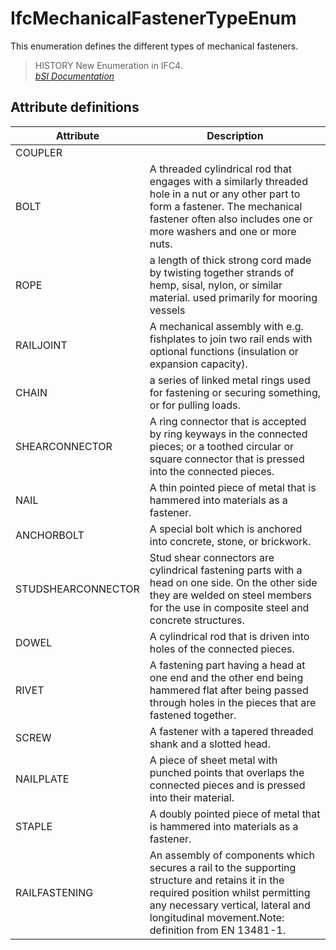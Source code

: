 IfcMechanicalFastenerTypeEnum
=============================
This enumeration defines the different types of mechanical fasteners.  
  
> HISTORY  New Enumeration in IFC4.  
[ _bSI
Documentation_](https://standards.buildingsmart.org/IFC/DEV/IFC4_2/FINAL/HTML/schema/ifcsharedcomponentelements/lexical/ifcmechanicalfastenertypeenum.htm)


Attribute definitions
---------------------
| Attribute          | Description                                                                                                                                                                                                                      |
|--------------------|----------------------------------------------------------------------------------------------------------------------------------------------------------------------------------------------------------------------------------|
| COUPLER            |                                                                                                                                                                                                                                  |
| BOLT               | A threaded cylindrical rod that engages with a similarly threaded hole in a nut or any other part to form a fastener. The mechanical fastener often also includes one or more washers and one or more nuts.                      |
| ROPE               | a length of thick strong cord made by twisting together strands of hemp, sisal, nylon, or similar material. used primarily for mooring vessels                                                                                   |
| RAILJOINT          | A mechanical assembly with e.g. fishplates to join two rail ends with optional functions (insulation or expansion capacity).                                                                                                     |
| CHAIN              | a series of linked metal rings used for fastening or securing something, or for pulling loads.                                                                                                                                   |
| SHEARCONNECTOR     | A ring connector that is accepted by ring keyways in the connected pieces; or a toothed circular or square connector that is pressed into the connected pieces.                                                                  |
| NAIL               | A thin pointed piece of metal that is hammered into materials as a fastener.                                                                                                                                                     |
| ANCHORBOLT         | A special bolt which is anchored into concrete, stone, or brickwork.                                                                                                                                                             |
| STUDSHEARCONNECTOR | Stud shear connectors are cylindrical fastening parts with a head on one side. On the other side they are welded on steel members for the use in composite steel and concrete structures.                                        |
| DOWEL              | A cylindrical rod that is driven into holes of the connected pieces.                                                                                                                                                             |
| RIVET              | A fastening part having a head at one end and the other end being hammered flat after being passed through holes in the pieces that are fastened together.                                                                       |
| SCREW              | A fastener with a tapered threaded shank and a slotted head.                                                                                                                                                                     |
| NAILPLATE          | A piece of sheet metal with punched points that overlaps the connected pieces and is pressed into their material.                                                                                                                |
| STAPLE             | A doubly pointed piece of metal that is hammered into materials as a fastener.                                                                                                                                                   |
| RAILFASTENING      | An assembly of components which secures a rail to the supporting structure and retains it in the required position whilst permitting any necessary vertical, lateral and longitudinal movement.Note: definition from EN 13481-1. |


